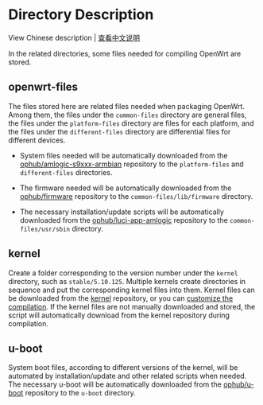 # Directory Description

View Chinese description | [查看中文说明](README.cn.md)

In the related directories, some files needed for compiling OpenWrt are stored.

## openwrt-files

The files stored here are related files needed when packaging OpenWrt. Among them, the files under the `common-files` directory are general files, the files under the `platform-files` directory are files for each platform, and the files under the `different-files` directory are differential files for different devices.

- System files needed will be automatically downloaded from the [ophub/amlogic-s9xxx-armbian](https://github.com/ophub/amlogic-s9xxx-armbian/tree/main/build-armbian/armbian-files) repository to the `platform-files` and `different-files` directories.

- The firmware needed will be automatically downloaded from the [ophub/firmware](https://github.com/ophub/firmware) repository to the `common-files/lib/firmware` directory.

- The necessary installation/update scripts will be automatically downloaded from the [ophub/luci-app-amlogic](https://github.com/ophub/luci-app-amlogic) repository to the `common-files/usr/sbin` directory.

## kernel

Create a folder corresponding to the version number under the `kernel` directory, such as `stable/5.10.125`. Multiple kernels create directories in sequence and put the corresponding kernel files into them. Kernel files can be downloaded from the [kernel](https://github.com/ophub/kernel) repository, or you can [customize the compilation](https://github.com/ophub/amlogic-s9xxx-armbian/tree/main/compile-kernel). If the kernel files are not manually downloaded and stored, the script will automatically download from the kernel repository during compilation.

## u-boot

System boot files, according to different versions of the kernel, will be automated by installation/update and other related scripts when needed. The necessary u-boot will be automatically downloaded from the [ophub/u-boot](https://github.com/ophub/u-boot) repository to the `u-boot` directory.
